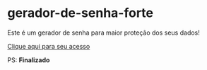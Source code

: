 # gerador-de-senha-forte

Este é um gerador de senha para maior proteção dos seus dados!

[Clique aqui para seu acesso](https://felipe-nonato.github.io/gerador-de-senha-forte/)

PS: __Finalizado__

